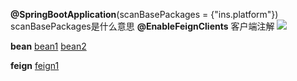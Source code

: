 **@SpringBootApplication**(scanBasePackages = {"ins.platform"})
scanBasePackages是什么意思
**@EnableFeignClients** 客户端注解
![](2023-02-21-14-44-32.png)

**bean**
[bean1](https://www.cnblogs.com/cxuanBlog/p/11179439.html#:~:text=Spring%E7%9A%84%40Bean%E6%B3%A8%E8%A7%A3%E7%94%A8%E4%BA%8E%E5%91%8A%E8%AF%89%E6%96%B9%E6%B3%95%EF%BC%8C%E4%BA%A7%E7%94%9F%E4%B8%80%E4%B8%AABean%E5%AF%B9%E8%B1%A1%EF%BC%8C%E7%84%B6%E5%90%8E%E8%BF%99%E4%B8%AABean%E5%AF%B9%E8%B1%A1%E4%BA%A4%E7%BB%99Spring%E7%AE%A1%E7%90%86%E3%80%82%20%E4%BA%A7%E7%94%9F%E8%BF%99%E4%B8%AABean%E5%AF%B9%E8%B1%A1%E7%9A%84%E6%96%B9%E6%B3%95Spring%E5%8F%AA%E4%BC%9A%E8%B0%83%E7%94%A8%E4%B8%80%E6%AC%A1%EF%BC%8C%E9%9A%8F%E5%90%8E%E8%BF%99%E4%B8%AASpring%E5%B0%86%E4%BC%9A%E5%B0%86%E8%BF%99%E4%B8%AABean%E5%AF%B9%E8%B1%A1%E6%94%BE%E5%9C%A8%E8%87%AA%E5%B7%B1%E7%9A%84IOC%E5%AE%B9%E5%99%A8%E4%B8%AD%E3%80%82,SpringIOC%20%E5%AE%B9%E5%99%A8%E7%AE%A1%E7%90%86%E4%B8%80%E4%B8%AA%E6%88%96%E8%80%85%E5%A4%9A%E4%B8%AAbean%EF%BC%8C%E8%BF%99%E4%BA%9Bbean%E9%83%BD%E9%9C%80%E8%A6%81%E5%9C%A8%40Configuration%E6%B3%A8%E8%A7%A3%E4%B8%8B%E8%BF%9B%E8%A1%8C%E5%88%9B%E5%BB%BA%EF%BC%8C%E5%9C%A8%E4%B8%80%E4%B8%AA%E6%96%B9%E6%B3%95%E4%B8%8A%E4%BD%BF%E7%94%A8%40Bean%E6%B3%A8%E8%A7%A3%E5%B0%B1%E8%A1%A8%E6%98%8E%E8%BF%99%E4%B8%AA%E6%96%B9%E6%B3%95%E9%9C%80%E8%A6%81%E4%BA%A4%E7%BB%99Spring%E8%BF%9B%E8%A1%8C%E7%AE%A1%E7%90%86%E3%80%82)
[bean2](https://blog.csdn.net/riemann_/article/details/118500805)

**feign**
[feign1](https://www.cnblogs.com/crazymakercircle/p/11965726.html#:~:text=Feign%E8%BF%9C%E7%A8%8B%E8%B0%83%E7%94%A8%EF%BC%8C%E6%A0%B8%E5%BF%83%E5%B0%B1%E6%98%AF%E9%80%9A%E8%BF%87%E4%B8%80%E7%B3%BB%E5%88%97%E7%9A%84%E5%B0%81%E8%A3%85%E5%92%8C%E5%A4%84%E7%90%86%EF%BC%8C%E5%B0%86%E4%BB%A5JAVA%E6%B3%A8%E8%A7%A3%E7%9A%84%E6%96%B9%E5%BC%8F%E5%AE%9A%E4%B9%89%E7%9A%84%E8%BF%9C%E7%A8%8B%E8%B0%83%E7%94%A8API%E6%8E%A5%E5%8F%A3%EF%BC%8C%E6%9C%80%E7%BB%88%E8%BD%AC%E6%8D%A2%E6%88%90HTTP%E7%9A%84%E8%AF%B7%E6%B1%82%E5%BD%A2%E5%BC%8F%EF%BC%8C%E7%84%B6%E5%90%8E%E5%B0%86HTTP%E7%9A%84%E8%AF%B7%E6%B1%82%E7%9A%84%E5%93%8D%E5%BA%94%E7%BB%93%E6%9E%9C%EF%BC%8C%E8%A7%A3%E7%A0%81%E6%88%90JAVA%20Bean%EF%BC%8C%E6%94%BE%E5%9B%9E%E7%BB%99%E8%B0%83%E7%94%A8%E8%80%85%E3%80%82%20Feign%E8%BF%9C%E7%A8%8B%E8%B0%83%E7%94%A8%E7%9A%84%E5%9F%BA%E6%9C%AC%E6%B5%81%E7%A8%8B%EF%BC%8C%E5%A4%A7%E8%87%B4%E5%A6%82%E4%B8%8B%E5%9B%BE%E6%89%80%E7%A4%BA%E3%80%82,%E4%BB%8E%E4%B8%8A%E5%9B%BE%E5%8F%AF%E4%BB%A5%E7%9C%8B%E5%88%B0%EF%BC%8CFeign%E9%80%9A%E8%BF%87%E5%A4%84%E7%90%86%E6%B3%A8%E8%A7%A3%EF%BC%8C%E5%B0%86%E8%AF%B7%E6%B1%82%E6%A8%A1%E6%9D%BF%E5%8C%96%EF%BC%8C%E5%BD%93%E5%AE%9E%E9%99%85%E8%B0%83%E7%94%A8%E7%9A%84%E6%97%B6%E5%80%99%EF%BC%8C%E4%BC%A0%E5%85%A5%E5%8F%82%E6%95%B0%EF%BC%8C%E6%A0%B9%E6%8D%AE%E5%8F%82%E6%95%B0%E5%86%8D%E5%BA%94%E7%94%A8%E5%88%B0%E8%AF%B7%E6%B1%82%E4%B8%8A%EF%BC%8C%E8%BF%9B%E8%80%8C%E8%BD%AC%E5%8C%96%E6%88%90%E7%9C%9F%E6%AD%A3%E7%9A%84%20Request%20%E8%AF%B7%E6%B1%82%E3%80%82)

